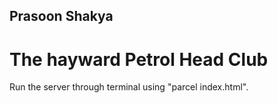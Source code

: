 ## Prasoon Shakya

# The hayward Petrol Head Club

Run the server through terminal using "parcel index.html".
